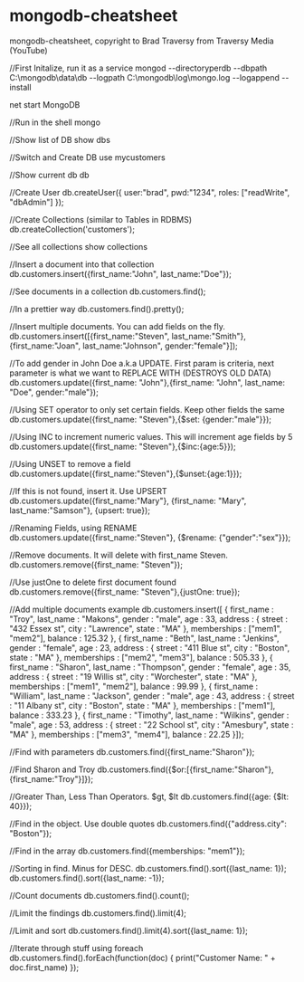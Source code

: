 # mongodb-cheatsheet
mongodb-cheatsheet, copyright to Brad Traversy from Traversy Media (YouTube)

//First Initalize, run it as a service mongod --directoryperdb --dbpath
C:\mongodb\data\db --logpath C:\mongodb\log\mongo.log --logappend
--install

net start MongoDB

//Run in the shell mongo

//Show list of DB show dbs

//Switch and Create DB use mycustomers

//Show current db db

//Create User db.createUser({ user:"brad", pwd:"1234", roles:
["readWrite", "dbAdmin"] });

//Create Collections (similar to Tables in RDBMS)
db.createCollection('customers');

//See all collections show collections

//Insert a document into that collection
db.customers.insert({first\_name:"John", last\_name:"Doe"});

//See documents in a collection db.customers.find();

//In a prettier way db.customers.find().pretty();

//Insert multiple documents. You can add fields on the fly.
db.customers.insert([{first\_name:"Steven", last\_name:"Smith"},
{first\_name:"Joan", last\_name:"Johnson", gender:"female"}]);

//To add gender in John Doe a.k.a UPDATE. First param is criteria, next
parameter is what we want to REPLACE WITH (DESTROYS OLD DATA)
db.customers.update({first\_name: "John"},{first\_name: "John",
last\_name: "Doe", gender:"male"});

//Using SET operator to only set certain fields. Keep other fields the
same db.customers.update({first\_name: "Steven"},{\$set:
{gender:"male"}});

//Using INC to increment numeric values. This will increment age fields
by 5 db.customers.update({first\_name: "Steven"},{\$inc:{age:5}});

//Using UNSET to remove a field
db.customers.update({first\_name:"Steven"},{\$unset:{age:1}});

//If this is not found, insert it. Use UPSERT
db.customers.update({first\_name:"Mary"}, {first\_name: "Mary",
last\_name:"Samson"}, {upsert: true});

//Renaming Fields, using RENAME
db.customers.update({first\_name:"Steven"}, {\$rename:
{"gender":"sex"}});

//Remove documents. It will delete with first\_name Steven.
db.customers.remove({first\_name: "Steven"});

//Use justOne to delete first document found
db.customers.remove({first\_name: "Steven"},{justOne: true});

//Add multiple documents example db.customers.insert([ { first\_name :
"Troy", last\_name : "Makons", gender : "male", age : 33, address : {
street : "432 Essex st", city : "Lawrence", state : "MA" }, memberships
: ["mem1", "mem2"], balance : 125.32 }, { first\_name : "Beth",
last\_name : "Jenkins", gender : "female", age : 23, address : { street
: "411 Blue st", city : "Boston", state : "MA" }, memberships : ["mem2",
"mem3"], balance : 505.33 }, { first\_name : "Sharon", last\_name :
"Thompson", gender : "female", age : 35, address : { street : "19 Willis
st", city : "Worchester", state : "MA" }, memberships : ["mem1",
"mem2"], balance : 99.99 }, { first\_name : "William", last\_name :
"Jackson", gender : "male", age : 43, address : { street : "11 Albany
st", city : "Boston", state : "MA" }, memberships : ["mem1"], balance :
333.23 }, { first\_name : "Timothy", last\_name : "Wilkins", gender :
"male", age : 53, address : { street : "22 School st", city :
"Amesbury", state : "MA" }, memberships : ["mem3", "mem4"], balance :
22.25 }]);

//Find with parameters db.customers.find({first\_name:"Sharon"});

//Find Sharon and Troy db.customers.find({\$or:[{first\_name:"Sharon"},
{first\_name:"Troy"}]});

//Greater Than, Less Than Operators. $gt, $lt db.customers.find({age:
{\$lt: 40}});

//Find in the object. Use double quotes
db.customers.find({"address.city": "Boston"});

//Find in the array db.customers.find({memberships: "mem1"});

//Sorting in find. Minus for DESC. db.customers.find().sort({last\_name:
1}); db.customers.find().sort({last\_name: -1});

//Count documents db.customers.find().count();

//Limit the findings db.customers.find().limit(4);

//Limit and sort db.customers.find().limit(4).sort({last\_name: 1});

//Iterate through stuff using foreach
db.customers.find().forEach(function(doc) { print("Customer Name: " +
doc.first\_name) });




















